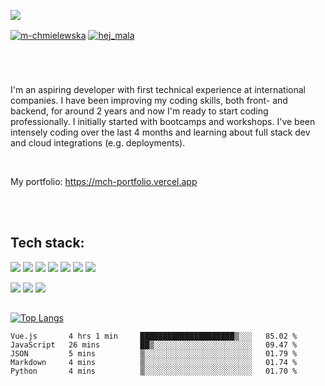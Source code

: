 <img src="https://res.cloudinary.com/fluffy-carnival/image/upload/v1614609630/gitreadme_mgo2o4.png"></img>

<a href="https://linkedin.com/in/m-chmielewska" target="blank"><img align="center" src="https://img.shields.io/badge/LinkedIn-0077B5?style=for-the-badge&logo=linkedin&logoColor=white" alt="m-chmielewska"/></a>
<a href="https://instagram.com/hej_mala" target="blank"><img align="center" src="https://img.shields.io/badge/Instagram-E4405F?style=for-the-badge&logo=instagram&logoColor=white" alt="hej_mala"/></a>

#
<br>

I'm an aspiring developer with first technical experience at international companies. I have been improving my coding skills, both front- and backend, for around 2 years and now I'm ready to start coding professionally. I initially started with bootcamps and workshops. I've been intensely coding over the last 4 months and learning about full stack dev and cloud integrations (e.g. deployments). 

<br>

My portfolio: <a href="https://mch-portfolio.vercel.app/">https://mch-portfolio.vercel.app</a>

<br><br>

## Tech stack:

<img src="https://img.shields.io/badge/JavaScript-323330?style=for-the-badge&logo=javascript&logoColor=F7DF1E"></img> <img src="https://img.shields.io/badge/Node.js-43853D?style=for-the-badge&logo=node.js&logoColor=white"></img> <img src="https://img.shields.io/badge/Express.js-000000?style=for-the-badge&logo=express&logoColor=white"></img> <img src="https://img.shields.io/badge/React-20232A?style=for-the-badge&logo=react&logoColor=61DAFB" /> <img src="https://img.shields.io/badge/Redux-593D88?style=for-the-badge&logo=redux&logoColor=white" /> <img src="https://img.shields.io/badge/MongoDB-4EA94B?style=for-the-badge&logo=mongodb&logoColor=white" /> <img src="https://img.shields.io/badge/next.js-000000?style=for-the-badge&logo=next.js&logoColor=white" />

<img src="https://img.shields.io/badge/Sass-CC6699?style=for-the-badge&logo=sass&logoColor=white" /> <img src="https://img.shields.io/badge/CSS3-1572B6?style=for-the-badge&logo=css3&logoColor=white"></img> <img src="https://img.shields.io/badge/HTML5-E34F26?style=for-the-badge&logo=html5&logoColor=white"></img> 

## 

[![Top Langs](https://github-readme-stats.vercel.app/api/top-langs/?username=mchmielewska&exclude_repo=q2a_snowflat,q2a_final&layout=compact)](https://github.com/mchmielewska/github-readme-stats&langs_count=8)


<!-- This week I'm working on: -->
<!--START_SECTION:waka-->
```text
Vue.js       4 hrs 1 min     █████████████████████▒░░░   85.02 % 
JavaScript   26 mins         ██▒░░░░░░░░░░░░░░░░░░░░░░   09.47 % 
JSON         5 mins          ▒░░░░░░░░░░░░░░░░░░░░░░░░   01.79 % 
Markdown     4 mins          ▒░░░░░░░░░░░░░░░░░░░░░░░░   01.74 % 
Python       4 mins          ▒░░░░░░░░░░░░░░░░░░░░░░░░   01.70 % 
```
<!--END_SECTION:waka-->
<!--
**mchmielewska/mchmielewska** is a ✨ _special_ ✨ repository because its `README.md` (this file) appears on your GitHub profile.

Here are some ideas to get you started:

- 🔭 I’m currently working on ...
- 🌱 I’m currently learning ...
- 👯 I’m looking to collaborate on ...
- 🤔 I’m looking for help with ...
- 💬 Ask me about ...
- 📫 How to reach me: ...
- 😄 Pronouns: ...
- ⚡ Fun fact: ...
-->

